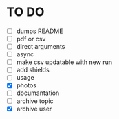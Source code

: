 # TO DO #

- [ ] dumps README
- [ ] pdf or csv
- [ ] direct arguments
- [ ] async
- [ ] make csv updatable with new run
- [ ] add shields
- [ ] usage
- [x] photos
- [ ] documantation
- [ ] archive topic
- [x] archive user
